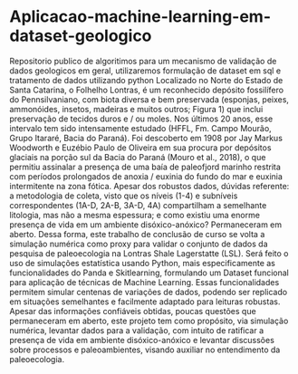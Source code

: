 # Aplicacao-machine-learning-em-dataset-geologico
Repositorio publico de algoritimos para um mecanismo de validação de dados geologicos em geral, utilizaremos formulação de dataset em sql e tratamento de dados utilizando python
Localizado no Norte do Estado de Santa Catarina, o Folhelho Lontras, é um reconhecido depósito fossilífero do Pennsilvaniano, com biota diversa e bem preservada (esponjas, peixes, ammonóides, insetos, madeiras e muitos outros; Figura 1) que inclui preservação de tecidos duros e / ou moles. Nos últimos 20 anos, esse intervalo tem sido intensamente estudado (HFFL, Fm. Campo Mourão, Grupo Itararé, Bacia do Paraná). Foi descoberto em 1908 por Jay Markus Woodworth e Euzébio Paulo de Oliveira em sua procura por depósitos glaciais na porção sul da Bacia do Paraná (Mouro et al., 2018), o que permitiu assinalar a presença de uma baía de paleofjord marinho restrita com períodos prolongados de anoxia / euxinia do fundo do mar e euxinia intermitente na zona fótica.
             Apesar dos robustos dados, dúvidas referente:  a metodologia de coleta, visto que os níveis (1-4) e subníveis correspondentes (1A-D, 2A-B, 3A-D, 4A) compartilham a semelhante litologia, mas não a mesma espessura; e como existiu uma enorme presença de vida em um ambiente disóxico-anóxico? Permaneceram em aberto. Dessa forma, este trabalho de conclusão de curso se volta a simulação numérica como proxy para validar o conjunto de dados da pesquisa de paleoecologia na Lontras Shale Lagerstatte (LSL). Será feito o uso de simulações estatística usando Python, mais especificamente as funcionalidades do Panda e Skitlearning, formulando um Dataset funcional para aplicação de técnicas de Machine Learning. Essas funcionalidades permitem simular centenas de variações de dados, podendo ser replicado em situações semelhantes e facilmente adaptado para leituras robustas. Apesar das informações confiáveis obtidas, poucas questões que permaneceram em aberto, este projeto tem como propósito, via simulação numérica, levantar dados para a validação, com intuito de ratificar a presença de vida em ambiente disóxico-anóxico e levantar discussões sobre processos e paleoambientes, visando auxiliar no entendimento da paleoecologia.
